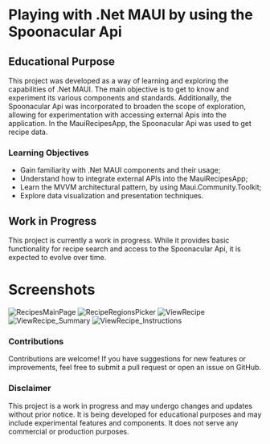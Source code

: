 # Playing with .Net MAUI by using the Spoonacular Api

## Educational Purpose

This project was developed as a way of learning and exploring the capabilities of .Net MAUI. 
The main objective is to get to know and experiment its various components and standards. 
Additionally, the Spoonacular Api was incorporated to broaden the scope of exploration, allowing for experimentation with accessing external Apis into the application.
In the MauiRecipesApp, the Spoonacular Api was used to get recipe data.

### Learning Objectives

- Gain familiarity with .Net MAUI components and their usage;
- Understand how to integrate external APIs into the MauiRecipesApp;
- Learn the MVVM architectural pattern, by using Maui.Community.Toolkit;
- Explore data visualization and presentation techniques.

## Work in Progress

This project is currently a work in progress. While it provides basic functionality for recipe search and access to the Spoonacular Api, it is expected to evolve over time.

# Screenshots

![RecipesMainPage](https://github.com/user-attachments/assets/4aedc81f-c38f-4589-b84a-06deb88a0814)
![RecipeRegionsPicker](https://github.com/user-attachments/assets/9f141cf2-d49d-4982-8a08-266c7a36a5ce)
![ViewRecipe](https://github.com/user-attachments/assets/68908bd8-49f9-462d-a03d-3eb4365155df)
![ViewRecipe_Summary](https://github.com/user-attachments/assets/fbe99f0a-0d37-4f76-925f-3981160f19e2)
![ViewRecipe_Instructions](https://github.com/user-attachments/assets/c7e78f35-14c3-4d08-bde5-c73af327888d)

### Contributions

Contributions are welcome! If you have suggestions for new features or improvements, feel free to submit a pull request or open an issue on GitHub.

### Disclaimer

This project is a work in progress and may undergo changes and updates without prior notice. It is being developed for educational purposes and may include experimental features and components.
It does not serve any commercial or production purposes.

